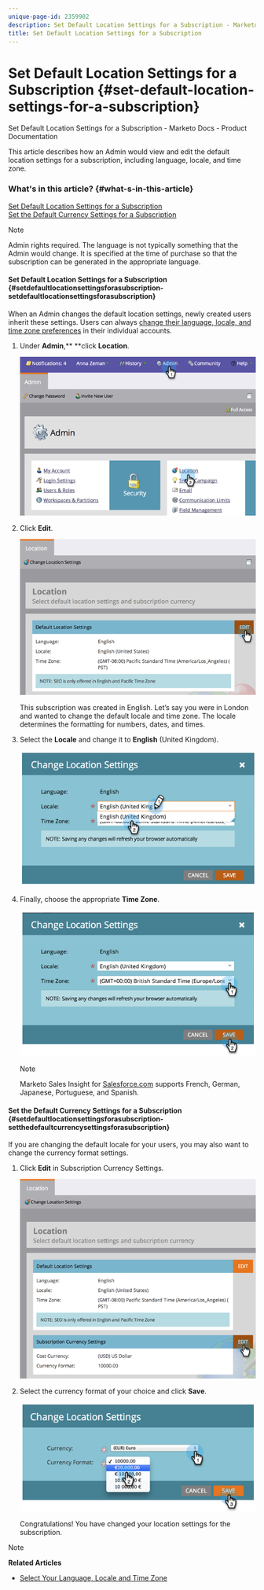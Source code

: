 ```yaml
---
unique-page-id: 2359902
description: Set Default Location Settings for a Subscription - Marketo Docs - Product Documentation
title: Set Default Location Settings for a Subscription
---
```


# Set Default Location Settings for a Subscription {#set-default-location-settings-for-a-subscription}

Set Default Location Settings for a Subscription - Marketo Docs - Product Documentation

This article describes how an Admin would view and edit the default location settings for a subscription, including language, locale, and time zone.

### What's in this article? {#what-s-in-this-article}

[Set Default Location Settings for a Subscription](#setdefaultlocationsettingsforasubscription-setdefaultlocationsettingsforasubscription)  
[Set the Default Currency Settings for a Subscription](#setdefaultlocationsettingsforasubscription-setthedefaultcurrencysettingsforasubscription)

>[!NOTE]
>
>Admin rights required. The language is not typically something that the Admin would change. It is specified at the time of purchase so that the subscription can be generated in the appropriate language.

#### Set Default Location Settings for a Subscription {#setdefaultlocationsettingsforasubscription-setdefaultlocationsettingsforasubscription}

When an Admin changes the default location settings, newly created users inherit these settings. Users can always [change their language, locale, and time zone preferences](select-your-language-locale-and-time-zone.md) in their individual accounts.

1. Under **Admin**,** **click **Location**.

   ![](assets/image2014-11-7-11-3a39-3a17.png)

1. Click **Edit**.

   ![](assets/image2014-11-7-11-3a40-3a39.png)

   This subscription was created in English. Let’s say you were in London and wanted to change the default locale and time zone. The locale determines the formatting for numbers, dates, and times.

1. Select the **Locale** and change it to **English** (United Kingdom).

   ![](assets/image2014-11-7-11-3a51-3a26.png)

1. Finally, choose the appropriate **Time Zone**.

   ![](assets/image2014-11-7-14-3a42-3a34.png)

   >[!NOTE]
   >
   >Marketo Sales Insight for [Salesforce.com](http://salesforce.com/) supports French, German, Japanese, Portuguese, and Spanish.

#### Set the Default Currency Settings for a Subscription {#setdefaultlocationsettingsforasubscription-setthedefaultcurrencysettingsforasubscription}

If you are changing the default locale for your users, you may also want to change the currency format settings.

1. Click **Edit** in Subscription Currency Settings.

   ![](assets/image2014-11-7-15-3a50-3a33.png)

1. Select the currency format of your choice and click **Save**.

   ![](assets/image2014-11-7-15-3a58-3a21.png)

   Congratulations! You have changed your location settings for the subscription.

>[!NOTE]
>
>**Related Articles**
>
>* [Select Your Language, Locale and Time Zone](select-your-language-locale-and-time-zone.md)
>

